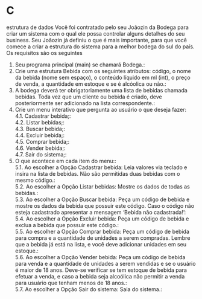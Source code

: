 # C
estrutura de dados
Você foi contratado pelo seu Joãozin da Bodega para criar um sistema com o qual ele
possa controlar alguns detalhes do seu business. Seu Joãozin já definiu o que é mais
importante, para que você comece a criar a estrutura do sistema para a melhor bodega do sul
do país. Os requisitos são os seguintes
1. Seu programa principal (main) se chamará Bodega.:<br>
2. Crie uma estrutura Bebida com os seguintes atributos: código, o nome da bebida
(nome sem espaço), o conteúdo líquido em ml (int), o preço de venda, a quantidade em
estoque e se é alcóolica ou não.:<br>
3. A bodega deverá ter obrigatoriamente uma lista de bebidas chamada bebidas. Toda vez
que um cliente ou bebida é criado, deve posteriormente ser adicionado na lista
correspondente.:<br>
4. Crie um menu interativo que pergunta ao usuário o que deseja fazer:<br>
4.1. Cadastrar bebida;:<br>
4.2. Listar bebidas;:<br>
4.3. Buscar bebida;:<br>
4.4. Excluir bebida;:<br>
4.5. Comprar bebida;:<br>
4.6. Vender bebida;:<br>
4.7. Sair do sistema;:<br>
5. O que acontece em cada item do menu::<br>
5.1. Ao escolher a Opção Cadastrar bebida: Leia valores via teclado e insira na lista
de bebidas. Não são permitidas duas bebidas com o mesmo código.:<br>
5.2. Ao escolher a Opção Listar bebidas: Mostre os dados de todas as bebidas.:<br>
5.3. Ao escolher a Opção Buscar bebida: Peça um código de bebida e mostre os
dados da bebida que possuir este código. Caso o código não esteja cadastrado
apresentar a mensagem ‘Bebida não cadastrada!’:<br>
5.4. Ao escolher a Opção Excluir bebida: Peça um código de bebida e exclua a
bebida que possuir este código.:<br>
5.5. Ao escolher a Opção Comprar bebida: Peça um código de bebida para compra e
a quantidade de unidades a serem compradas. Lembre que a bebida já está na
lista, e você deve adicionar unidades em seu estoque.:<br>
5.6. Ao escolher a Opção Vender bebida: Peça um código de bebida para venda e a
quantidade de unidades a serem vendidas e se o usuário é maior de 18 anos.
Deve-se verificar se tem estoque de bebida para efetuar a venda, e caso a
bebida seja alcoólica não permitir a venda para usuário que tenham menos de
18 anos.:<br>
5.7. Ao escolher a Opção Sair do sistema: Saia do sistema.:<br>
